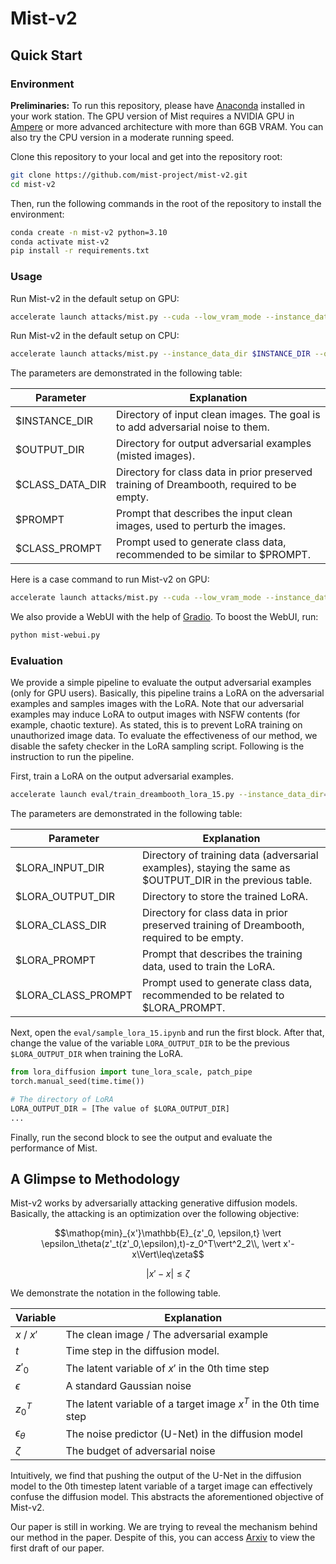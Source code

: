 # Mist-v2

## Quick Start

### Environment

**Preliminaries:** To run this repository, please have [Anaconda](https://pytorch.org/) installed in your work station. The GPU version of Mist requires a NVIDIA GPU in [Ampere](https://en.wikipedia.org/wiki/Ampere_(microarchitecture)) or more advanced architecture with more than 6GB VRAM. You can also try the CPU version 
in a moderate running speed.

Clone this repository to your local and get into the repository root:

```bash
git clone https://github.com/mist-project/mist-v2.git
cd mist-v2
```

Then, run the following commands in the root of the repository to install the environment:

```bash
conda create -n mist-v2 python=3.10
conda activate mist-v2
pip install -r requirements.txt
```

### Usage

Run Mist-v2 in the default setup on GPU:
```bash
accelerate launch attacks/mist.py --cuda --low_vram_mode --instance_data_dir $INSTANCE_DIR --output_dir $OUTPUT_DIR --class_data_dir $CLASS_DATA_DIR --instance_prompt $PROMPT --class_prompt $CLASS_PROMPT --mixed_precision bf16
```

Run Mist-v2 in the default setup on CPU:
```bash
accelerate launch attacks/mist.py --instance_data_dir $INSTANCE_DIR --output_dir $OUTPUT_DIR --class_data_dir $CLASS_DATA_DIR --instance_prompt $PROMPT --class_prompt $CLASS_PROMPT --mixed_precision bf16
```

The parameters are demonstrated in the following table:

| Parameter       | Explanation                                                                                |
| --------------- | ------------------------------------------------------------------------------------------ |
| $INSTANCE_DIR   | Directory of  input clean images. The goal is to add adversarial noise to them.            |
| $OUTPUT_DIR     | Directory for output adversarial examples (misted images).                                 |
| $CLASS_DATA_DIR | Directory  for class data in prior preserved training of Dreambooth, required to be empty. |
| $PROMPT         | Prompt that describes the input clean images, used to perturb the images.                  |
| $CLASS_PROMPT   | Prompt used to generate class data, recommended to be similar to $PROMPT.                  |

Here is a case command to run Mist-v2 on GPU:

```bash
accelerate launch attacks/mist.py --cuda --low_vram_mode --instance_data_dir data/training --output_dir output/ --class_data_dir data/class --instance_prompt "a photo of a misted person, high quality, masterpiece" --class_prompt "a photo of a person, high quality, masterpiece" --mixed_precision bf16
```

We also provide a WebUI with the help of [Gradio](https://www.gradio.app/). To boost the WebUI, run:

```bash
python mist-webui.py
```

### Evaluation

We provide a simple pipeline to evaluate the output adversarial examples (only for GPU users). 
Basically, this pipeline trains a LoRA on the adversarial examples and samples images with the LoRA. 
Note that our adversarial examples may induce LoRA to output images with NSFW contents 
(for example, chaotic texture). As stated, this is to prevent LoRA training on unauthorized image data. To evaluate the effectiveness of our method, we disable the safety checker in the LoRA sampling script. Following is the instruction to run the pipeline.

First, train a LoRA on the output adversarial examples. 

```bash
accelerate launch eval/train_dreambooth_lora_15.py --instance_data_dir=$LORA_INPUT_DIR --output_dir=$LORA_OUTPUT_DIR --class_data_dir=$LORA_CLASS_DIR --instance_prompt $LORA_PROMPT --class_prompt $LORA_CLASS_PROMPT --resolution=512 --train_batch_size=1 --learning_rate=1e-4 --scale_lr --max_train_steps=2000
```

The parameters are demonstrated in the following table:
  

| Parameter          | Explanation                                                                                                |
| ------------------ | ---------------------------------------------------------------------------------------------------------- |
| $LORA_INPUT_DIR    | Directory of  training data (adversarial examples), staying the same as $OUTPUT_DIR in the previous table. |
| $LORA_OUTPUT_DIR   | Directory to store the trained LoRA.                                                                       |
| $LORA_CLASS_DIR    | Directory  for class data in prior preserved training of Dreambooth, required to be empty.                 |
| $LORA_PROMPT       | Prompt that describes the training data, used to train the LoRA.                                           |
| $LORA_CLASS_PROMPT | Prompt used to generate class data, recommended to be related to $LORA_PROMPT.                             |


Next, open the `eval/sample_lora_15.ipynb` and run the first block. After that, change the value of the variable `LORA_OUTPUT_DIR` to be the previous `$LORA_OUTPUT_DIR` when training the LoRA. 

```Python
from lora_diffusion import tune_lora_scale, patch_pipe
torch.manual_seed(time.time())

# The directory of LoRA
LORA_OUTPUT_DIR = [The value of $LORA_OUTPUT_DIR]
...
```

Finally, run the second block to see the output and evaluate the performance of Mist.


## A Glimpse to Methodology

Mist-v2 works by adversarially attacking generative diffusion models. Basically, the attacking is an optimization over the following objective:

$$\mathop{min}_{x'}\mathbb{E}_{z'_0, \epsilon,t} \vert \epsilon_\theta(z'_t(z'_0,\epsilon),t)-z_0^T\vert^2_2\\, \vert x'-x\Vert\leq\zeta$$

$$ \vert x'-x\vert\leq\zeta$$

We demonstrate the notation in the following table.

| Variable          | Explanation                                                      |
| ----------------- | ---------------------------------------------------------------- |
| $x$ / $x'$        | The clean image / The adversarial example                        |
| $t$               | Time step in the diffusion model.                                |
| $z'_0$            | The latent variable of $x'$ in the 0th time step                 |
| $\epsilon$        | A standard Gaussian noise                                        |
| $z_0^T$           | The latent variable of a target image $x^T$ in the 0th time step |
| $\epsilon_\theta$ | The noise predictor (U-Net) in the diffusion model               |
| $\zeta$           | The budget of adversarial noise                                  |


Intuitively, we find that pushing the output of the U-Net in the diffusion model to the 0th timestep 
latent variable of a target image can effectively confuse the diffusion model. This abstracts the 
aforementioned objective of Mist-v2.

Our paper is still in working. We are trying to reveal the mechanism behind our method in the paper. Despite of this, you can access [Arxiv]() to view the first draft of our paper.